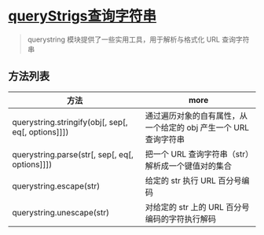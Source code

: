 # [queryStrigs查询字符串](http://nodejs.cn/api/querystring.html)

> querystring 模块提供了一些实用工具，用于解析与格式化 URL 查询字符串

## 方法列表

方法                                                 | more
-------------------------------------------------- | -------------------------------------
querystring.stringify(obj[, sep[, eq[, options]]]) | 通过遍历对象的自有属性，从一个给定的 obj 产生一个 URL 查询字符串
querystring.parse(str[, sep[, eq[, options]]])     | 把一个 URL 查询字符串（str）解析成一个键值对的集合
querystring.escape(str)                            | 给定的 str 执行 URL 百分号编码
querystring.unescape(str)                          | 对给定的 str 上的 URL 百分号编码的字符执行解码
